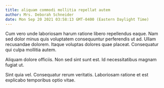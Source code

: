 ```yaml
---
title: aliquam commodi mollitia repellat autem
author: Mrs. Deborah Schneider
date: Mon Sep 20 2021 03:58:13 GMT-0400 (Eastern Daylight Time)
---
```

Cum vero unde laboriosam harum ratione libero repellendus eaque. Nam sed dolor minus quis voluptatem consequuntur perferendis ut ad. Ullam recusandae dolorem. Itaque voluptas dolores quae placeat. Consequatur qui culpa mollitia autem.

 Aliquam dolore officiis. Non sed sint sunt est. Id necessitatibus magnam fugiat ut.

 Sint quia vel. Consequatur rerum veritatis. Laboriosam ratione et est explicabo temporibus optio vitae.